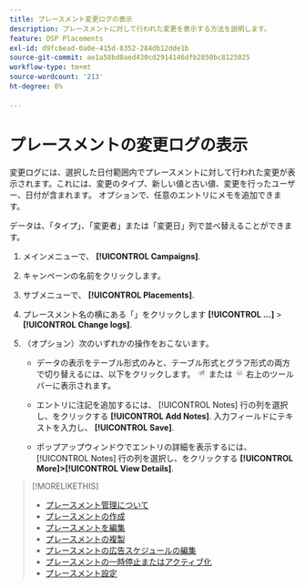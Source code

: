 ```yaml
---
title: プレースメント変更ログの表示
description: プレースメントに対して行われた変更を表示する方法を説明します。
feature: DSP Placements
exl-id: d9fc6ead-0a0e-415d-8352-284db12dde1b
source-git-commit: ae1a58bd0aed430cd2914146dfb2850bc8125025
workflow-type: tm+mt
source-wordcount: '213'
ht-degree: 0%

---
```


# プレースメントの変更ログの表示

変更ログには、選択した日付範囲内でプレースメントに対して行われた変更が表示されます。これには、変更のタイプ、新しい値と古い値、変更を行ったユーザー、日付が含まれます。 オプションで、任意のエントリにメモを追加できます。

データは、「タイプ」、「変更者」または「変更日」列で並べ替えることができます。

1. メインメニューで、 **[!UICONTROL Campaigns]**.

1. キャンペーンの名前をクリックします。

1. サブメニューで、 **[!UICONTROL Placements]**.

1. プレースメント名の横にある「」をクリックします  **[!UICONTROL ...]** > **[!UICONTROL Change logs]**.

1. （オプション）次のいずれかの操作をおこないます。

   * データの表示をテーブル形式のみと、テーブル形式とグラフ形式の両方で切り替えるには、以下をクリックします。 ![テーブルおよびグラフ表示](/help/dsp/assets/table-plus-chart-view.png "テーブルおよびグラフ表示") または ![テーブル表示](/help/dsp/assets/table-view.png "テーブル表示") 右上のツールバーに表示されます。

   * エントリに注記を追加するには、 [!UICONTROL Notes] 行の列を選択し、をクリックする **[!UICONTROL Add Notes]**. 入力フィールドにテキストを入力し、 **[!UICONTROL Save]**.

   * ポップアップウィンドウでエントリの詳細を表示するには、 [!UICONTROL Notes] 行の列を選択し、をクリックする **[!UICONTROL More]>[!UICONTROL View Details]**.


>[!MORELIKETHIS]
>
>* [プレースメント管理について](placement-about.md)
>* [プレースメントの作成](placement-create.md)
>* [プレースメントを編集](placement-edit.md)
>* [プレースメントの複製](placement-duplicate.md)
>* [プレースメントの広告スケジュールの編集](placement-edit-ad-schedule.md)
>* [プレースメントの一時停止またはアクティブ化](placement-pause-activate.md)
>* [プレースメント設定](placement-settings.md)
